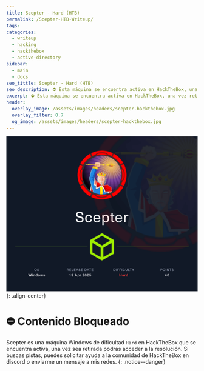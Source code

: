 ```yaml
---
title: Scepter - Hard (HTB)
permalink: /Scepter-HTB-Writeup/
tags: 
categories:
  - writeup
  - hacking
  - hackthebox
  - active-directory
sidebar:
  - main
  - docs
seo_tittle: Scepter - Hard (HTB)
seo_description: ⛔ Esta máquina se encuentra activa en HackTheBox, una vez retirada, este post será desbloqueado y podrás ver la resolución.
excerpt: ⛔ Esta máquina se encuentra activa en HackTheBox, una vez retirada, este post será desbloqueado y podrás ver la resolución.
header:
  overlay_image: /assets/images/headers/scepter-hackthebox.jpg
  overlay_filter: 0.7
  og_image: /assets/images/headers/scepter-hackthebox.jpg
---
```



![image-center](/assets/images/posts/scepter-hackthebox.png)
{: .align-center}
<br>
# ⛔ Contenido Bloqueado

Scepter es una máquina Windows de dificultad `Hard` en HackTheBox que se encuentra activa, una vez sea retirada podrás acceder a la resolución. Si buscas pistas, puedes solicitar ayuda a la comunidad de HackTheBox en discord o enviarme un mensaje a mis redes.
{: .notice--danger}
<br>

